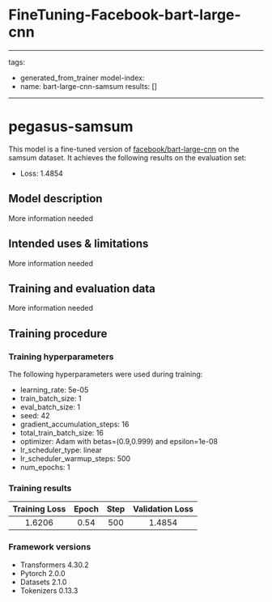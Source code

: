 # FineTuning-Facebook-bart-large-cnn
---
tags:
- generated_from_trainer
model-index:
- name: bart-large-cnn-samsum
  results: []
---

<!-- This model card has been generated automatically according to the information the Trainer had access to. You
should probably proofread and complete it, then remove this comment. -->

# pegasus-samsum

This model is a fine-tuned version of [facebook/bart-large-cnn](https://huggingface.co/facebook/bart-large-cnn) on the samsum dataset.
It achieves the following results on the evaluation set:
- Loss: 1.4854

## Model description

More information needed

## Intended uses & limitations

More information needed

## Training and evaluation data

More information needed

## Training procedure

### Training hyperparameters

The following hyperparameters were used during training:
- learning_rate: 5e-05
- train_batch_size: 1
- eval_batch_size: 1
- seed: 42
- gradient_accumulation_steps: 16
- total_train_batch_size: 16
- optimizer: Adam with betas=(0.9,0.999) and epsilon=1e-08
- lr_scheduler_type: linear
- lr_scheduler_warmup_steps: 500
- num_epochs: 1

### Training results

| Training Loss | Epoch | Step | Validation Loss |
|:-------------:|:-----:|:----:|:---------------:|
| 1.6206        | 0.54  | 500  | 1.4854          |


### Framework versions

- Transformers 4.30.2
- Pytorch 2.0.0
- Datasets 2.1.0
- Tokenizers 0.13.3
